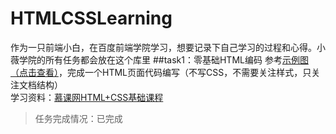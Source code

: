 # HTMLCSSLearning
作为一只前端小白，在百度前端学院学习，想要记录下自己学习的过程和心得。小薇学院的所有任务都会放在这个库里
##task1：零基础HTML编码
参考[示例图（点击查看）](http://7xrp04.com1.z0.glb.clouddn.com/task_1_1_1.jpg)，完成一个HTML页面代码编写（不写CSS，不需要关注样式，只关注文档结构）    
学习资料：[慕课网HTML+CSS基础课程](http://www.imooc.com/learn/9)
>任务完成情况：已完成